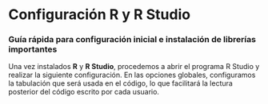 # Configuración R y R Studio
### Guía rápida para configuración inicial e instalación de librerías importantes

Una vez instalados __R__ y __R Studio__, procedemos a abrir el programa R Studio y realizar la siguiente configuración. En las opciones globales, configuramos la tabulación que será usada en el código, lo que facilitará la lectura posterior del código escrito por cada usuario.

[](https://github.com/CamiloAguilar/DS_CrashCourse/blob/master/R/img/tools_1.png)